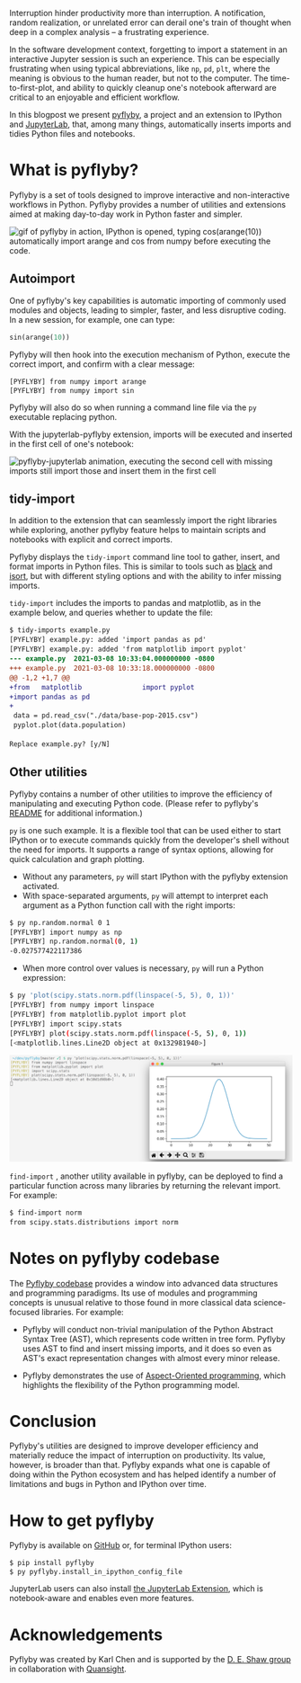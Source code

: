 <!--
.. title: Pyflyby: Improving Efficiency of Jupyter Interactive Sessions
.. slug: pyflyby-improving-efficiency-of-jupyter-interactive-sessions
.. date: 2021-07-07 10:00:00 UTC-00:00
.. author: Matthias Bussonnier, Aaron Meurer,
.. tags: Labs, Pyflyby, Deshaw
.. category:
.. link:
.. description:
.. type: text
-->

Interruption hinder productivity more than interruption. A notification, random
realization, or unrelated error can derail one's train of thought when deep in a
complex analysis – a frustrating experience.

In the software development context, forgetting to import a statement in an
interactive Jupyter session is such an experience. This can be especially
frustrating when using typical abbreviations, like `np`, `pd`, `plt`, where the
meaning is obvious to the human reader, but not to the computer. The
time-to-first-plot, and ability to quickly cleanup one's notebook afterward
are critical to an enjoyable and efficient workflow.

In this blogpost we present [pyflyby](https://github.com/deshaw/pyflyby), a
project and an extension to IPython and
[JupyterLab](https://github.com/deshaw/jupyterlab-pyflyby), that, among many
things, automatically inserts imports and tidies Python files and notebooks.

<!-- TEASER_END -->


# What is pyflyby?

Pyflyby is a set of tools designed to improve interactive and non-interactive
workflows in Python. Pyflyby provides a number of utilities and extensions aimed
at making day-to-day work in Python faster and simpler.

![gif of pyflyby in action, IPython is opened, typing cos(arange(10))
automatically import arange and cos from numpy before executing the
code.](/images/2021/07/pfb-autoimport.gif)

## Autoimport

One of pyflyby's key capabilities is automatic importing of commonly used
modules and objects, leading to simpler, faster, and less disruptive coding. In
a new session, for example, one can type:

```python
sin(arange(10))
```

Pyflyby will then hook into the execution mechanism of Python, execute the
correct import, and confirm with a clear message:

```text
[PYFLYBY] from numpy import arange
[PYFLYBY] from numpy import sin
```

Pyflyby will also do so when running a command line file via
the `py` executable replacing python.

With the jupyterlab-pyflyby extension, imports will be executed and inserted in
the first cell of one's notebook:


![pyflyby-jupyterlab animation, executing the second cell with missing imports
still import those and insert them in the first cell](/images/2021/07/jlpfb.gif)

## tidy-import

In addition to the extension that can seamlessly import the right libraries
while exploring, another pyflyby feature helps to maintain scripts and notebooks
with explicit and correct imports.

Pyflyby displays the `tidy-import` command line tool to gather, insert, and
format imports in Python files. This is similar to tools such as
[black](https://pypi.org/project/black/) and
[isort](https://pypi.org/project/isort/), but with different styling options and
with the ability to infer missing imports.


`tidy-import` includes the imports to pandas and matplotlib, as in the example
below, and queries whether to update the file:

```diff
$ tidy-imports example.py
[PYFLYBY] example.py: added 'import pandas as pd'
[PYFLYBY] example.py: added 'from matplotlib import pyplot'
--- example.py	2021-03-08 10:33:04.000000000 -0800
+++ example.py	2021-03-08 10:33:18.000000000 -0800
@@ -1,2 +1,7 @@
+from   matplotlib               import pyplot
+import pandas as pd
+
 data = pd.read_csv("./data/base-pop-2015.csv")
 pyplot.plot(data.population)

Replace example.py? [y/N]
```

## Other utilities

Pyflyby contains a number of other utilities to improve the efficiency of
manipulating and executing Python code. (Please refer to pyflyby's
[README](https://github.com/deshaw/pyflyby) for additional information.)

`py` is one such example. It is a flexible tool that can be used either to start
IPython or to execute commands quickly from the developer's shell without the
need for imports. It supports a range of syntax options, allowing for quick
calculation and graph plotting.

 - Without any parameters, `py` will start IPython with the pyflyby extension
   activated.
 - With space-separated arguments, `py` will attempt to interpret each argument
   as a Python function call with the right imports:


```bash
$ py np.random.normal 0 1
[PYFLYBY] import numpy as np
[PYFLYBY] np.random.normal(0, 1)
-0.027577422117386
```

- When more control over values is necessary, `py` will run a Python expression:

```bash
$ py 'plot(scipy.stats.norm.pdf(linspace(-5, 5), 0, 1))'
[PYFLYBY] from numpy import linspace
[PYFLYBY] from matplotlib.pyplot import plot
[PYFLYBY] import scipy.stats
[PYFLYBY] plot(scipy.stats.norm.pdf(linspace(-5, 5), 0, 1))
[<matplotlib.lines.Line2D object at 0x132981940>]
```

![using pyflyby from bash to plot with matplotlib with above snippet, at matplotlib widow is open and show the plot.](/images/2021/07/py-exec-matplotlib.png)

`find-import` , another utility available in pyflyby, can be deployed to find a
particular function across many libraries by returning the relevant import.  For
example:

```bash
$ find-import norm
from scipy.stats.distributions import norm
```

# Notes on pyflyby codebase

The [Pyflyby codebase](https://github.com/deshaw/pyflyby) provides a window into
advanced data structures and programming paradigms. Its use of modules and
programming concepts is unusual relative to those found in more classical data
science-focused libraries. For example:

 - Pyflyby will conduct non-trivial manipulation of the Python Abstract Syntax
   Tree (AST), which represents code written in tree form. Pyflyby uses AST to
   find and insert missing imports, and it does so even as AST's exact
   representation changes with almost every minor release.

 - Pyflyby demonstrates the use of  [Aspect-Oriented
   programming](https://en.wikipedia.org/wiki/Aspect-oriented_programming),
   which highlights the flexibility of the Python programming model.


# Conclusion

Pyflyby's utilities are designed to improve developer efficiency and materially
reduce the impact of interruption on productivity. Its value, however, is
broader than that. Pyflyby expands what one is capable of doing within the Python ecosystem
and has helped identify a number of limitations and bugs in Python and IPython
over time.

# How to get pyflyby

Pyflyby is available on [GitHub](https://github.com/deshaw/pyflyby) or, for
terminal IPython users:

```
$ pip install pyflyby
$ py pyflyby.install_in_ipython_config_file
```

JupyterLab users can also install [the JupyterLab
Extension](https://github.com/deshaw/jupyterlab-pyflyby), which is
notebook-aware and enables even more features.


# Acknowledgements

Pyflyby was created by Karl Chen and is supported by the [D. E. Shaw
group](https://www.deshaw.com/) in collaboration with [Quansight](https://www.quansight.com).










